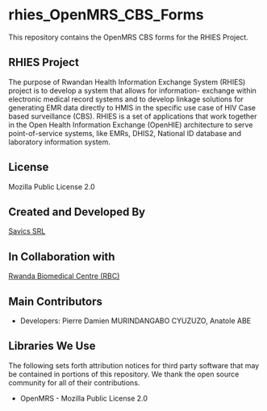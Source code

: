# rhies_OpenMRS_CBS_Forms
This repository contains the OpenMRS CBS forms for the RHIES Project.

## RHIES Project
The purpose of Rwandan Health Information Exchange System (RHIES) project is to develop a system that allows for information- exchange within electronic medical record systems and to develop linkage solutions for generating EMR data directly to HMIS in the specific use case of HIV Case based surveillance (CBS). RHIES is a set of applications that work together in the Open Health Information Exchange (OpenHIE) architecture to serve point-of-service systems, like EMRs, DHIS2, National ID database and laboratory information system.

## License
Mozilla Public License 2.0

## Created and Developed By
[Savics SRL](https://savics.org)

## In Collaboration with
[Rwanda Biomedical Centre (RBC)](https://www.rbc.gov.rw/)

## Main Contributors
* Developers: Pierre Damien MURINDANGABO CYUZUZO, Anatole ABE

## Libraries We Use
The following sets forth attribution notices for third party software that may be contained in portions of this repository. We thank the open source community for all of their contributions.

* OpenMRS - Mozilla Public License 2.0
